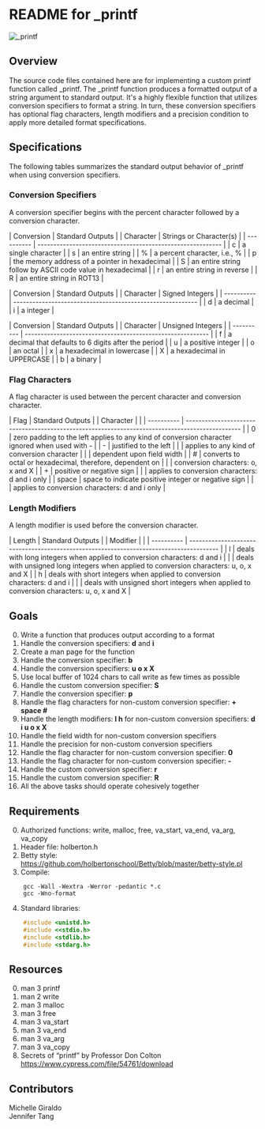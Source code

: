 # README for \_printf #
![\_printf](https://imgur.com/NoAH5hw)

## Overview ##
The source code files contained here are for implementing a custom printf function called \_printf.  The \_printf function produces a formatted output of a string argument to standard output.  It's a highly flexible function that utilizes conversion specifiers to format a string.  In turn, these conversion specifiers has optional flag characters, length modifiers and a precision condition to apply more detailed format specifications.


## Specifications ##
The following tables summarizes the standard output behavior of \_printf when using conversion specifiers.

### Conversion Specifiers ###
A conversion specifier begins with the percent character followed by a conversion character.

| Conversion |                    Standard Outputs                        |
| Character  |                    Strings or Character(s)                 |
| ---------- | ---------------------------------------------------------- |
|      c     | a single character                                         |
|      s     | an entire string                                           |
|      %     | a percent character, i.e., %                               |
|      p     | the memory address of a pointer in hexadecimal             |
|      S     | an entire string follow by ASCII code value in hexadecimal |
|      r     | an entire string in reverse                                | 
|      R     | an entire string in ROT13                                  |

| Conversion |                    Standard Outputs                        |
| Character  |                    Signed Integers                         |
| ---------- | ---------------------------------------------------------- |
|      d     | a decimal                                                  |
|      i     | a integer                                                  |

| Conversion |                    Standard Outputs                        |
| Character  |                    Unsigned Integers                       |
| ---------- | ---------------------------------------------------------- |
|      f     | a decimal that defaults to 6 digits after the period       |
|      u     | a positive integer                                         |
|      o     | an octal                                                   |
|      x     | a hexadecimal in lowercase                                 | 
|      X     | a hexadecimal in UPPERCASE                                 |
|      b     | a binary                                                   |

### Flag Characters ###
A flag character is used between the percent character and conversion character.

| Flag       |                                         Standard Outputs                                        |
| Character  |                                                                                                 |
| ---------- | ----------------------------------------------------------------------------------------------- |
|      0     | zero padding to the left  applies to any kind of conversion character  ignored when used with - |
|      -     | justified to the left                                                                           |
|            | applies to any kind of conversion character                                                     |
|            | dependent upon field width                                                                      |
|      #     | converts to octal or hexadecimal, therefore, dependent on                                       |
|            | conversion characters: o, x and X                                                               |
|      +     | positive or negative sign                                                                       |
|            | applies to conversion characters: d and i only                                                  |
|    space   | space to indicate positive integer or negative sign                                             |
|            | applies to conversion characters: d and i only                                                  |

### Length Modifiers ###
A length modifier is used before the conversion character.

| Length     |                                     Standard Outputs                                    |
| Modifier   |                                                                                         |
| ---------- | --------------------------------------------------------------------------------------- |
|      l     | deals with long integers when applied to conversion characters: d and i                 |
|            | deals with unsigned long integers when applied to conversion characters: u, o, x and X  |
|      h     | deals with short integers when applied to conversion characters: d and i                |
|            | deals with unsigned short integers when applied to conversion characters: u, o, x and X |


## Goals ##
0. Write a function that produces output according to a format  
1. Handle the conversion specifiers: **d** and **i**  
2. Create a man page for the function  
3. Handle the conversion specifier: **b**  
4. Handle the conversion specifiers: **u o x X**  
5. Use local buffer of 1024 chars to call write as few times as possible  
6. Handle the custom conversion specifier: **S**  
7. Handle the conversion specifier: **p**  
8. Handle the flag characters for non-custom conversion specifier: **+ space #**  
9. Handle the length modifiers: **l h** for non-custom conversion specifiers: **d i u o x X**  
10. Handle the field width for non-custom conversion specifiers  
11. Handle the precision for non-custom conversion specifiers  
12. Handle the flag character for non-custom conversion specifier: **0**  
13. Handle the flag character for non-custom conversion specifier: **-**  
14. Handle the custom conversion specifier: **r**  
15. Handle the custom conversion specifier: **R**  
16. All the above tasks should operate cohesively together


## Requirements ##
0. Authorized functions: write, malloc, free, va\_start, va\_end, va\_arg, va\_copy
1. Header file: holberton.h
2. Betty style: <https://github.com/holbertonschool/Betty/blob/master/betty-style.pl>
3. Compile: 
```shell
	gcc -Wall -Wextra -Werror -pedantic *.c 
	gcc -Wno-format
```
4. Standard libraries: 
```C
	#include <unistd.h>
	#include <<stdio.h>
	#include <stdlib.h>
	#include <stdarg.h>
```


## Resources ##
0. man 3 printf
1. man 2 write
2. man 3 malloc
3. man 3 free
4. man 3 va\_start
5. man 3 va\_end
6. man 3 va\_arg
7. man 3 va\_copy
8. Secrets of “printf” by Professor Don Colton
<https://www.cypress.com/file/54761/download>


## Contributors ##
Michelle Giraldo  
Jennifer Tang

